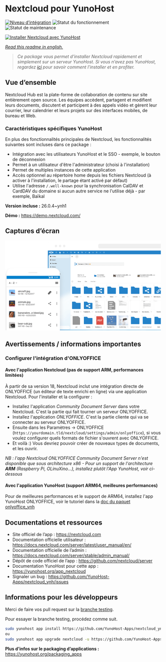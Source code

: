 <!--
N.B.: This README was automatically generated by https://github.com/YunoHost/apps/tree/master/tools/README-generator
It shall NOT be edited by hand.
-->

# Nextcloud pour YunoHost

[![Niveau d’intégration](https://dash.yunohost.org/integration/nextcloud.svg)](https://dash.yunohost.org/appci/app/nextcloud) ![Statut du fonctionnement](https://ci-apps.yunohost.org/ci/badges/nextcloud.status.svg) ![Statut de maintenance](https://ci-apps.yunohost.org/ci/badges/nextcloud.maintain.svg)

[![Installer Nextcloud avec YunoHost](https://install-app.yunohost.org/install-with-yunohost.svg)](https://install-app.yunohost.org/?app=nextcloud)

*[Read this readme in english.](./README.md)*

> *Ce package vous permet d’installer Nextcloud rapidement et simplement sur un serveur YunoHost.
Si vous n’avez pas YunoHost, regardez [ici](https://yunohost.org/#/install) pour savoir comment l’installer et en profiter.*

## Vue d’ensemble

Nextcloud Hub est la plate-forme de collaboration de contenu sur site entièrement open source. Les équipes accèdent, partagent et modifient leurs documents, discutent et participent à des appels vidéo et gèrent leur courrier, leur calendrier et leurs projets sur des interfaces mobiles, de bureau et Web.

### Caractéristiques spécifiques YunoHost

En plus des fonctionnalités principales de Nextcloud, les fonctionnalités suivantes sont incluses dans ce package :

 * Intégration avec les utilisateurs YunoHost et le SSO - exemple, le bouton de déconnexion
 * Permet à un utilisateur d'être l'administrateur (choisi à l'installation)
 * Permet de multiples instances de cette application
 * Accès optionnel au répertoire home depuis les fichiers Nextcloud (à activer à l'installation, le partage étant activé par défaut)
 * Utilise l'adresse `/.well-known` pour la synchronisation CalDAV et CardDAV du domaine si aucun autre service ne l'utilise déjà - par exemple, Baïkal


**Version incluse :** 26.0.4~ynh1

**Démo :** https://demo.nextcloud.com/

## Captures d’écran

![Capture d’écran de Nextcloud](./doc/screenshots/screenshot.png)

## Avertissements / informations importantes

### Configurer l'intégration d'ONLYOFFICE

#### Avec l'application Nextcloud (pas de support ARM, performances limitées)

À partir de sa version 18, Nextcloud inclut une intégration directe de ONLYOFFICE (un éditeur de texte enrichi en ligne) via une application Nextcloud.
Pour l'installer et la configurer :
- Installez l'application *Community Document Server* dans votre Nextcloud. C'est la partie qui fait tourner un serveur ONLYOFFICE.
- Installez l'application *ONLYOFFICE*. C'est la partie cliente qui va se connecter au serveur ONLYOFFICE.
- Ensuite dans les Paramètres -> ONLYOFFICE (`https://yourdomain.tld/nextcloud/settings/admin/onlyoffice`), si vous voulez configurer quels formats de fichier s'ouvrent avec ONLYOFFICE.
- Et voilà :) Vous devriez pouvoir créer de nouveaux types de documents, et les ouvrir.

*NB : l'app Nextcloud ONLYOFFICE Community Document Server n'est disponible que sous architecture x86 - Pour un support de l'architecture **ARM** (Raspberry Pi, OLinuXino...), installez plutôt l'App YunoHost, voir ci-dessous*

#### Avec l'application YunoHost (support ARM64, meilleures performances)

Pour  de meilleures performances et le support de ARM64, installez l'app YunoHost ONLYOFFICE, voir le tutoriel dans la [doc du paquet onlyoffice_ynh](https://github.com/YunoHost-Apps/onlyoffice_ynh/blob/master/README_fr.md#configuration-de-onlyoffice-server)

## Documentations et ressources

* Site officiel de l’app : <https://nextcloud.com>
* Documentation officielle utilisateur : <https://docs.nextcloud.com/server/latest/user_manual/en/>
* Documentation officielle de l’admin : <https://docs.nextcloud.com/server/stable/admin_manual/>
* Dépôt de code officiel de l’app : <https://github.com/nextcloud/server>
* Documentation YunoHost pour cette app : <https://yunohost.org/app_nextcloud>
* Signaler un bug : <https://github.com/YunoHost-Apps/nextcloud_ynh/issues>

## Informations pour les développeurs

Merci de faire vos pull request sur la [branche testing](https://github.com/YunoHost-Apps/nextcloud_ynh/tree/testing).

Pour essayer la branche testing, procédez comme suit.

``` bash
sudo yunohost app install https://github.com/YunoHost-Apps/nextcloud_ynh/tree/testing --debug
ou
sudo yunohost app upgrade nextcloud -u https://github.com/YunoHost-Apps/nextcloud_ynh/tree/testing --debug
```

**Plus d’infos sur le packaging d’applications :** <https://yunohost.org/packaging_apps>